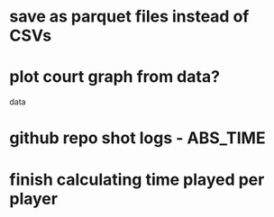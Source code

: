 # save as parquet files instead of CSVs
# plot court graph from data?


data
# github repo shot logs - ABS_TIME
# finish calculating time played per player
